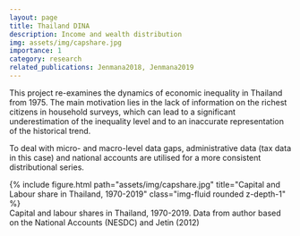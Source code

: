 ```yaml
---
layout: page
title: Thailand DINA
description: Income and wealth distribution
img: assets/img/capshare.jpg
importance: 1
category: research
related_publications: Jenmana2018, Jenmana2019
---
```


This project re-examines the dynamics of economic inequality in Thailand from 1975. The main motivation lies in the lack of information on the richest citizens in household surveys, which can lead to a significant underestimation of the inequality level and to an inaccurate representation of the historical trend.

To deal with micro- and macro-level data gaps, administrative data (tax data in this case) and national accounts are utilised for a more consistent distributional series.

<div class="row">
    <div class="col-sm mt-3 mt-md-0">
        {% include figure.html path="assets/img/capshare.jpg" title="Capital and Labour share in Thailand, 1970-2019" class="img-fluid rounded z-depth-1" %}
    </div>
</div>
<div class="caption">
    Capital and labour shares in Thailand, 1970-2019. Data from author based on the National Accounts (NESDC) and Jetin (2012)
</div>
